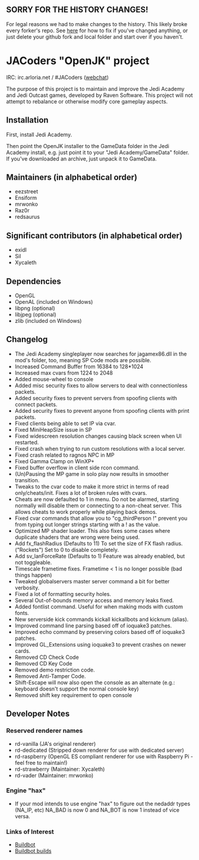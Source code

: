 ## SORRY FOR THE HISTORY CHANGES! ##
For legal reasons we had to make changes to the history. This likely broke every forker's repo. See [here](http://git-scm.com/docs/git-rebase.html#_recovering_from_upstream_rebase) for how to fix if you've changed anything, or just delete your github fork and local folder and start over if you haven't.

# JACoders "OpenJK" project #
IRC: irc.arloria.net / #JACoders ([webchat](http://www.arloria.net/tiramisu/tiramisu.swf?channels=#jacoders))

The purpose of this project is to maintain and improve the Jedi Academy and Jedi Outcast games, developed by Raven Software.
This project will not attempt to rebalance or otherwise modify core gameplay aspects.

## Installation ##

First, install Jedi Academy.

Then point the OpenJK installer to the GameData folder in the Jedi Academy install, e.g.  just point it to your "Jedi Academy/GameData" folder. If you've downloaded an archive, just unpack it to GameData.

## Maintainers (in alphabetical order) ##
* eezstreet
* Ensiform
* mrwonko
* Raz0r
* redsaurus

## Significant contributors (in alphabetical order) ##
* exidl
* Sil
* Xycaleth

## Dependencies ##
* OpenGL
* OpenAL (included on Windows)
* libpng (optional)
* libjpeg (optional)
* zlib (included on Windows)

## Changelog ##

* The Jedi Academy singleplayer now searches for jagamex86.dll in the mod's folder, too, meaning SP Code mods are possible.
* Increased Command Buffer from 16384 to 128*1024
* Increased max cvars from 1224 to 2048
* Added mouse-wheel to console
* Added misc security fixes to allow servers to deal with connectionless packets.
* Added security fixes to prevent servers from spoofing clients with connect packets.
* Added security fixes to prevent anyone from spoofing clients with print packets.
* Fixed clients being able to set IP via cvar.
* Fixed MiniHeapSize issue in SP
* Fixed widescreen resolution changes causing black screen when UI restarted.
* Fixed crash when trying to run custom resolutions with a local server.
* Fixed crash related to ragnos NPC in MP
* Fixed Gamma Clamp on WinXP+
* Fixed buffer overflow in client side rcon command.
* (Un)Pausing the MP game in solo play now results in smoother transition.
* Tweaks to the cvar code to make it more strict in terms of read only/cheats/init.  Fixes a lot of broken rules with cvars.
* Cheats are now defaulted to 1 in menu.  Do not be alarmed, starting normally will disable them or connecting to a non-cheat server. This allows cheats to work properly while playing back demos.
* Fixed cvar commands that allow you to "cg_thirdPerson !" prevent you from typing out longer strings starting with a ! as the value.
* Optimized MP shader loader.  This also fixes some cases where duplicate shaders that are wrong were being used.
* Add fx_flashRadius (Defaults to 11) To set the size of FX flash radius. ("Rockets")  Set to 0 to disable completely.
* Add sv_lanForceRate (Defaults to 1) Feature was already enabled, but not toggleable.
* Timescale frametime fixes.  Frametime < 1 is no longer possible (bad things happen)
* Tweaked globalservers master server command a bit for better verbosity.
* Fixed a lot of formatting security holes.
* Several Out-of-bounds memory access and memory leaks fixed.
* Added fontlist command.  Useful for when making mods with custom fonts.
* New serverside kick commands kickall kickallbots and kicknum (alias).
* Improved command line parsing based off of ioquake3 patches.
* Improved echo command by preserving colors based off of ioquake3 patches.
* Improved GL_Extensions using ioquake3 to prevent crashes on newer cards.
* Removed CD Check Code
* Removed CD Key Code
* Removed demo restriction code.
* Removed Anti-Tamper Code.
* Shift-Escape will now also open the console as an alternate (e.g.: keyboard doesn't support the normal console key)
* Removed shift key requirement to open console

## Developer Notes ##

### Reserved renderer names ###
* rd-vanilla (JA's original renderer)
* rd-dedicated (Stripped down renderer for use with dedicated server)
* rd-raspberry (OpenGL ES compliant renderer for use with Raspberry Pi - feel free to maintain!)
* rd-strawberry (Maintainer: Xycaleth)
* rd-vader (Maintainer: mrwonko)

### Engine "hax" ###
* If your mod intends to use engine "hax" to figure out the nedaddr types (NA_IP, etc) NA_BAD is now 0 and NA_BOT is now 1 instead of vice versa.

### Links of Interest ###
* [Buildbot](http://109.200.20.132/)
* [Buildbot builds](http://109.200.20.132/~builds/)
